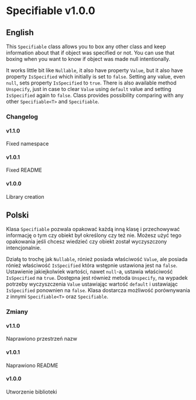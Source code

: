 ﻿# Specifiable v1.0.0

## English
This `Specifiable` class allows you to box any other class and keep information about that if object was specified or not.
You can use that boxing when you want to know if object was made null intentionally.

It works little bit like `Nullable`, it also have property `Value`, but it also have property `IsSpecified` which initially is set to `false`.
Setting any value, even `null`, sets property `IsSpecified` to `true`.
There is also available method `Unspecify`, just in case to clear `Value` using `default` value and setting `IsSpecified` again to `false`.
Class provides possibility comparing with any other `Specifiable<T>` and `Specifiable`.

### Changelog
#### v1.1.0
Fixed namespace
#### v1.0.1
Fixed README
#### v1.0.0
Library creation

## Polski
Klasa `Specifiable` pozwala opakować każdą inną klasę i przechowywać informację o tym czy obiekt był określony czy też nie.
Możesz użyć tego opakowania jeśli chcesz wiedzieć czy obiekt został wyczyszczony intencjonalnie.

Działą to trochę jak `Nullable`, rónież posiada właściwość `Value`, ale posiada rónież właściwość `IsSpecified` która wstępnie ustawiona jest na `false`.
Ustawienie jakiejkolwiek wartości, nawet `null`-a, ustawia właściwość `IsSpecified` na `true`.
Dostępna jest również metoda `Unspecify`, na wypadek potrzeby wyczyszczenia `Value` ustawiając wartość `default` i ustawiając `IsSpecified` ponownien na `false`.
Klasa dostarcza możliwość porównywania z innymi `Specifiable<T>` oraz `Specifiable`.

### Zmiany
#### v1.1.0
Naprawiono przestrzeń nazw
#### v1.0.1
Naprawiono README
#### v1.0.0
Utworzenie biblioteki
